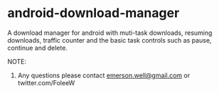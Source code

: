 android-download-manager
========================

A download manager for android with muti-task downloads, resuming downloads, traffic counter and the basic task controls such as pause, continue and delete.

NOTE:
1. Any questions please contact emerson.well@gmail.com or twitter.com/FoleeW
